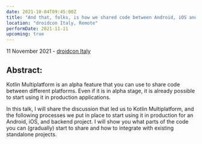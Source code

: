 ```yaml
---
date: 2021-10-04T09:45:00Z
title: "And that, folks, is how we shared code between Android, iOS and the Backend"
location: "droidcon Italy, Remote"
performDate: 2021-11-11
upcoming: true
---
```


11 November 2021 - [droidcon Italy](https://it.droidcon.com/2021/agenda/)

## Abstract:
Kotlin Multiplatform is an alpha feature that you can use to share code between different platforms. Even if it is in alpha stage, it is already possible to start using it in production applications.

In this talk, I will share the discussion that led us to Kotlin Multiplatform, and the following processes we put in place to start using it in production for an Android, iOS, and backend project. I will show you what parts of the code you can (gradually) start to share and how to integrate with existing standalone projects.
